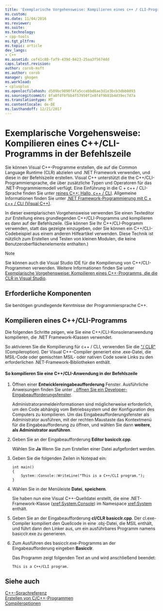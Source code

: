 ```yaml
---
title: 'Exemplarische Vorgehensweise: Kompilieren eines c++ / CLI-Programms in der Befehlszeile | Microsoft Docs'
ms.custom: 
ms.date: 11/04/2016
ms.reviewer: 
ms.suite: 
ms.technology:
- cpp-tools
ms.tgt_pltfrm: 
ms.topic: article
dev_langs:
- C++
ms.assetid: cef41c88-faf9-439d-8423-25aa3f5674dd
caps.latest.revision: 
author: corob-msft
ms.author: corob
manager: ghogen
ms.workload:
- cplusplus
ms.openlocfilehash: d509bc9890f4fa5ccebbd6ae3d1e3bcb3dbb0d93
ms.sourcegitcommit: 8fa8fdf0fbb4f57950f1e8f4f9b81b4d39ec7d7a
ms.translationtype: MT
ms.contentlocale: de-DE
ms.lasthandoff: 12/21/2017
---
```

# <a name="walkthrough-compiling-a-ccli-program-on-the-command-line"></a>Exemplarische Vorgehensweise: Kompilieren eines C++/CLI-Programms in der Befehlszeile
Sie können Visual C++-Programme erstellen, die auf die Common Language Runtime (CLR) abzielen und .NET Framework verwenden, und diese in der Befehlszeile erstellen. Visual C++ unterstützt die the C++/CLI-Programmiersprache, die über zusätzliche Typen und Operatoren für das .NET-Programmiermodell verfügt. Eine Einführung in die C + c++ / CLI-Sprache finden Sie unter [reines C++: Hallo, c++ / CLI](http://msdn.microsoft.com/magazine/cc163681.aspx). Allgemeine Informationen finden Sie unter [.NET Framework-Programmierung mit C + c++ / CLI (Visual C++)](../dotnet/dotnet-programming-with-cpp-cli-visual-cpp.md).  
  
 In dieser exemplarischen Vorgehensweise verwenden Sie einen Texteditor zur Erstellung eines grundlegenden C++/CLI-Programms und kompilieren es dann auf der Befehlszeile. (Sie können Sie Ihr C++/CLI-Programm verwenden, statt das gezeigte einzugeben, oder Sie können ein C++/CLI-Codebeispiel aus einem anderen Hilfeartikel verwenden. Diese Technik ist nützlich zum Erstellen und Testen von kleinen Modulen, die keine Benutzeroberflächenelemente enthalten.)  
  
> [!NOTE]
>  Sie können auch die Visual Studio IDE für die Kompilierung von C++/CLI-Programmen verwenden. Weitere Informationen finden Sie unter [Exemplarische Vorgehensweise: Kompilieren eines C++-Programms, die die CLR in Visual Studio](../ide/walkthrough-compiling-a-cpp-program-that-targets-the-clr-in-visual-studio.md).  
  
## <a name="prerequisites"></a>Erforderliche Komponenten  
 Sie benötigen grundlegende Kenntnisse der Programmiersprache C++.  
  
## <a name="compiling-a-ccli-program"></a>Kompilieren eines C++/CLI-Programms  
 Die folgenden Schritte zeigen, wie Sie eine C++/CLI-Konsolenanwendung kompilieren, die .NET Framework-Klassen verwendet.  
  
 So aktivieren Sie die Kompilierung für c++ / CLI, verwenden Sie die ["/ CLR"](../build/reference/clr-common-language-runtime-compilation.md) (Compileroption). Der Visual C++-Compiler generiert eine .exe-Datei, die MSIL-Code oder gemischten MSIL- oder nativen Code sowie Links zu den erforderlichen .NET-Framework-Bibliotheken enthält.  
  
#### <a name="to-compile-a-ccli-application-on-the-command-line"></a>So kompilieren Sie eine C++/CLI-Anwendung in der Befehlszeile  
  
1.  Öffnen einer **Entwicklereingabeaufforderung** Fenster. Ausführliche Anweisungen finden Sie unter [, öffnen Sie ein Developer-Eingabeaufforderungsfenster](../build/building-on-the-command-line.md#developer_command_prompt).  
  
     Administratoranmeldeinformationen sind möglicherweise erforderlich, um den Code abhängig vom Betriebssystem und der Konfiguration des Computers zu kompilieren. Um das Eingabeaufforderungsfenster als Administrator ausführen, mit der rechten Maustaste das Kontextmenü für die Eingabeaufforderung zu öffnen, und wählen Sie dann **weitere**, **als Administrator ausführen**.  
  
2.  Geben Sie an der Eingabeaufforderung **Editor basicclr.cpp**.  
  
     Wählen Sie **Ja** Wenn Sie zum Erstellen einer Datei aufgefordert werden.  
  
3.  Geben Sie die folgenden Zeilen in Notepad ein:  
  
    ```  
    int main()  
    {  
        System::Console::WriteLine("This is a C++/CLI program.");  
    }  
    ```  
  
4.  Wählen Sie in der Menüleiste **Datei**, **speichern**.  
  
     Sie haben nun eine Visual C++-Quelldatei erstellt, die eine .NET-Framework-Klasse (<xref:System.Console>) im Namespace <xref:System> enthält.  
  
5.  Geben Sie an der Eingabeaufforderung **cl/CLR basicclr.cpp**. Der cl.exe-Compiler kompiliert den Quellcode in eine .obj-Datei, die MSIL enthält, und führt dann den Linker aus, um ein ausführbares Programm namens basicclr.exe zu generieren.  
  
6.  Zum Ausführen des basicclr.exe-Programms an der Eingabeaufforderung eingeben **Basicclr**.  
  
     Das Programm zeigt folgenden Text an und wird anschließend beendet:  
  
    ```Output  
    This is a C++/CLI program.  
    ```  
  
## <a name="see-also"></a>Siehe auch  
 [C++-Sprachreferenz](../cpp/cpp-language-reference.md)   
 [Erstellen von C/C++-Programmen](../build/building-c-cpp-programs.md)   
 [Compileroptionen](../build/reference/compiler-options.md)